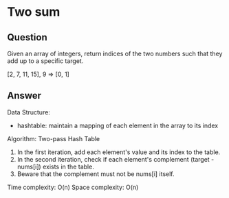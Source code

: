 # Two sum

## Question
Given an array of integers, return indices of the two numbers such that they add up to a specific target.

[2, 7, 11, 15], 9 => [0, 1]

## Answer

Data Structure:
- hashtable: maintain a mapping of each element in the array to its index

Algorithm: Two-pass Hash Table
1. In the first iteration, add each element's value and its index to the table.
2. In the second iteration, check if each element's complement (target - nums[i]) exists in the table.
3. Beware that the complement must not be nums[i] itself.

Time complexity: O(n)
Space complexity: O(n)
